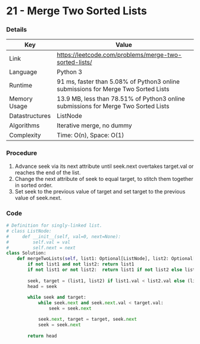 # 21 - Merge Two Sorted Lists

### Details

| Key | Value |
| --- | ----- |
| Link | https://leetcode.com/problems/merge-two-sorted-lists/
| Language | Python 3
| Runtime | 91 ms, faster than 5.08% of Python3 online submissions for Merge Two Sorted Lists
| Memory Usage | 13.9 MB, less than 78.51% of Python3 online submissions for Merge Two Sorted Lists
| Datastructures | ListNode
| Algorithms | Iterative merge, no dummy
| Complexity | Time: O(n), Space: O(1)

### Procedure

1. Advance seek via its next attribute until seek.next overtakes target.val or reaches the end of the list.
2. Change the next attribute of seek to equal target, to stitch them together in sorted order.
3. Set seek to the previous value of target and set target to the previous value of seek.next.

### Code

```python
# Definition for singly-linked list.
# class ListNode:
#     def __init__(self, val=0, next=None):
#         self.val = val
#         self.next = next
class Solution:
    def mergeTwoLists(self, list1: Optional[ListNode], list2: Optional[ListNode]) -> Optional[ListNode]:
        if not list1 and not list2: return list1
        if not list1 or not list2:  return list1 if not list2 else list2
        
        seek, target = (list1, list2) if list1.val < list2.val else (list2, list1)
        head = seek
        
        while seek and target:
            while seek.next and seek.next.val < target.val:
                seek = seek.next

            seek.next, target = target, seek.next
            seek = seek.next
        
        return head
```
